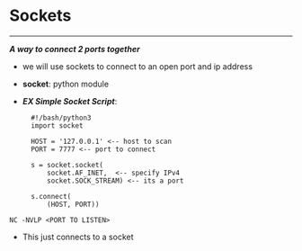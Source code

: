 # **Sockets**
---
***A way to connect 2 ports together***
- we will use sockets to connect to an open port and ip address

- **socket**: python module

- ***EX Simple Socket Script***:

        #!/bash/python3
        import socket 

        HOST = '127.0.0.1' <-- host to scan
        PORT = 7777 <-- port to connect

        s = socket.socket(
            socket.AF_INET,  <-- specify IPv4
            socket.SOCK_STREAM) <-- its a port
        
        s.connect(
            (HOST, PORT))

`NC -NVLP <PORT TO LISTEN>`

- This just connects to a socket